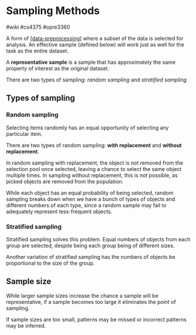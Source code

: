 # Sampling Methods
#wiki #cs4375 #opre3360 

A form of [[data-preprocessing]] where a subset of the data is selected for analysis. An effective sample (defined below) will work just as well for the task as the entire dataset.

A **representative sample** is a sample that has approximately the same property of interest as the original dataset.

There are two types of sampling: *random sampling* and *stratified sampling*

## Types of sampling
### Random sampling
Selecting items randomly has an equal opportunity of selecting any particular item.

There are two types of random sampling: **with replacement** and **without replacement**.

In random sampling with replacement, the object is not removed from the selection pool once selected, leaving a chance to select the same object multiple times. In sampling without replacement, this is not possible, as picked objects are removed from the population.

While each object has an equal probability of being selected, random sampling breaks down when we have a bunch of types of objects and different numbers of each type, since a random sample may fail to adequately represent less-frequent objects.

### Stratified sampling
Stratified sampling solves this problem. Equal numbers of objects from each group are selected, despite being each group being of different sizes.

Another variation of stratified sampling has the numbers of objects be proportional to the size of the group.

## Sample size
While larger sample sizes increase the chance a sample will be representative, if a sample becomes too large it eliminates the point of sampling.

If sample sizes are too small, patterns may be missed or incorrect patterns may be inferred.

[//begin]: # "Autogenerated link references for markdown compatibility"
[data-preprocessing]: data-preprocessing.md "Data Preprocessing"
[//end]: # "Autogenerated link references"